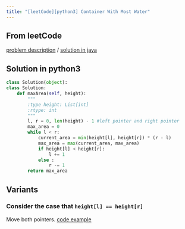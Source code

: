 ```yaml
---
title: "[leetCode][python3] Container With Most Water"
---
```


## From leetCode
[problem description](https://leetcode.com/problems/container-with-most-water/description/)
/
[solution in java](https://leetcode.com/problems/container-with-most-water/solution/#approach-2-two-pointer-approach)


## Solution in python3
```python
class Solution(object):
class Solution:
    def maxArea(self, height):
        """
        :type height: List[int]
        :rtype: int
        """
        l, r = 0, len(height) - 1 #left pointer and right pointer 
        max_area = 0
        while l < r:
            current_area = min(height[l], height[r]) * (r - l)
            max_area = max(current_area, max_area)
            if height[l] < height[r]:
                l += 1
            else :
                r -= 1
        return max_area
```

## Variants

### Consider the case that `height[l] == height[r]`
Move both pointers. [code example](http://bangbingsyb.blogspot.com/2014/11/leetcode-container-with-most-water.html)